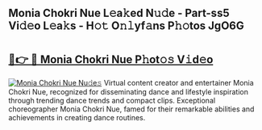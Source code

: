 ## Monia Chokri Nue L𝚎a𝚔ed N𝚞𝚍e - Part-ss5 Vi𝚍𝚎o L𝚎a𝚔s - H𝚘𝚝 O𝚗𝚕yf𝚊ns P𝚑𝚘tos JgO6G

# <h2><a href="http://kf572w.oniu.top/?m=Monia+Chokri+Nue">🔗👉 🔴 Monia Chokri Nue P𝚑ot𝚘𝚜 V𝚒d𝚎o</a></h2>

[![Monia Chokri Nue Nu𝚍e𝚜](https://i.imgur.com/0qMVB7G.gif)](http://kf572w.oniu.top/?m=Monia+Chokri+Nue)
Virtual content creator and entertainer Monia Chokri Nue, recognized for disseminating dance and lifestyle inspiration through trending dance trends and compact clips. Exceptional choreographer Monia Chokri Nue, famed for their remarkable abilities and achievements in creating dance routines.  
